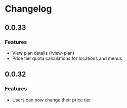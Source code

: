 # Changelog

## 0.0.33

### Features
- View plan details (/view-plan)
- Price tier quota calculations for locations and menus

## 0.0.32

### Features
- Users can now change their price tier